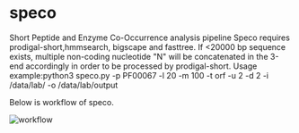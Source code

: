 # speco
Short Peptide and Enzyme Co-Occurrence analysis pipeline
Speco requires prodigal-short,hmmsearch, bigscape and fasttree. If <20000 bp sequence exists, multiple non-coding nucleotide "N" will be concatenated in the 3-end accordingly in order to be processed by prodigal-short. Usage example:python3 speco.py -p PF00067 -l 20 -m 100 -t orf -u 2 -d 2 -i /data/lab/ -o /data/lab/output

Below is workflow of speco.

![workflow](https://user-images.githubusercontent.com/82441159/175209683-eb0928a3-14f9-4487-a1b4-061d23d6ec27.png)
